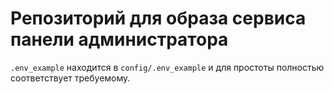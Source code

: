 # Репозиторий для образа сервиса панели администратора
`.env_example` находится в `config/.env_example` и для простоты полностью соответствует требуемому. 
